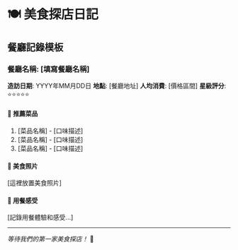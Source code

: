 # 🍽️ 美食探店日記

## 餐廳記錄模板

### 餐廳名稱: [填寫餐廳名稱]
**造訪日期**: YYYY年MM月DD日
**地點**: [餐廳地址]
**人均消費**: [價格區間]
**星級評分**: ⭐⭐⭐⭐⭐

#### 🍜 推薦菜品
1. [菜品名稱] - [口味描述]
2. [菜品名稱] - [口味描述]
3. [菜品名稱] - [口味描述]

#### 📸 美食照片
[這裡放置美食照片]

#### 💬 用餐感受
[記錄用餐體驗和感受...]

---

*等待我們的第一家美食探店！* 🍴